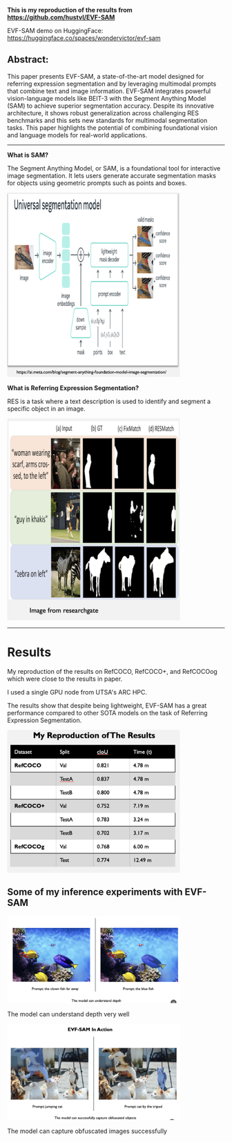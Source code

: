 **This is my reproduction of the results from https://github.com/hustvl/EVF-SAM**

EVF-SAM demo on HuggingFace: https://huggingface.co/spaces/wondervictor/evf-sam

## **Abstract:**

This paper presents EVF-SAM, a state-of-the-art model designed for referring expression segmentation and  by leveraging multimodal prompts that combine text and image information. EVF-SAM integrates powerful vision-language models like BEIT-3 with the Segment Anything Model (SAM) to achieve superior segmentation accuracy. Despite its innovative architecture, it shows robust generalization across challenging RES benchmarks and this sets new standards for multimodal segmentation tasks. This paper  highlights the potential of combining foundational vision and language models for real-world applications.


---
**What is SAM?**

The Segment Anything Model, or SAM, is a foundational tool for interactive image segmentation. It lets users generate accurate segmentation masks for objects using geometric prompts such as points and boxes.

<img src="SAM.png" alt="output" width="400"/>


**What is Referring Expression Segmentation?**

RES is a task where a text description is used to identify and segment a specific object in an image.


<img src="RES.png" alt="output" width="400"/>


---
# Results

My reproduction of the results on RefCOCO, RefCOCO+, and RefCOCOog which were close to the results in paper.

I used a single GPU node from UTSA's ARC HPC.

The results show that despite being lightweight, EVF-SAM has a great performance compared to other SOTA models on the task of Referring Expression 
 Segmentation.

<img src="results.png" alt="output" width="400"/>


## Some of my inference experiments with EVF-SAM

<img src="fish.png" alt="output" width="400"/>

The model can understand depth very well

<img src="cat.png" alt="output" width="400"/>

The model can capture obfuscated images successfully








